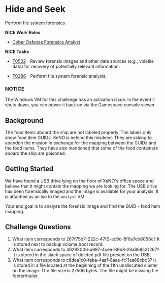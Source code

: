 # Hide and Seek

Perform file system forensics.

**NICE Work Roles** 

- [Cyber Defense Forensics Analyst](https://niccs.cisa.gov/workforce-development/nice-framework/work-roles/cyber-defense-forensics-analyst) 

**NICE Tasks**

- [T0532](https://niccs.cisa.gov/workforce-development/nice-framework/tasks/t0532) - Review forensic images and other data sources (e.g., volatile data) for recovery of potentially relevant information.

- [T0286](https://niccs.cisa.gov/workforce-development/nice-framework/tasks/t0286) - Perform file system forensic analysis.

### NOTICE
The Windows VM for this challenge has an activation issue. In the event it shuts down, you can power it back on via the Gamespace console viewer.

## Background

The food items aboard the ship are not labeled properly. The labels only show food item GUIDs. XeNO is behind this misdeed. They are asking to abandon the mission in exchange for the mapping between the GUIDs and the food items. They have also mentioned that some of the food containers aboard the ship are poisoned. 

## Getting Started

We have found a USB drive lying on the floor of XeNO's office space and believe that it might contain the mapping we are looking for. The USB drive has been forensically imaged and the image is available for your analysis. It is attached as an iso to the `analyst` VM. 

Your end goal is to analyze the forensic image and find the GUID - food item mapping.

## Challenge Questions

1. What item corresponds to 267f75b7-222c-47f2-ac9d-8f0a7eb8058c? It is stored next to backup volume boot record.
2. What item corresponds to 49292006-a997-4cee-89b8-28a868c31267? It is stored in the slack space of deleted pdf file present on the USB.
3. What item corresponds to c8dea1c0-faba-4aaf-8aae-fc11ea68cbc3? It is stored in a file located at the beginning of the 11th unallocated cluster on the image. The file size is 27506 bytes. The file might be  missing file footer/trailer. 
